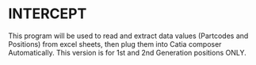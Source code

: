 # INTERCEPT 
This program will be used to read and extract data values (Partcodes and Positions) from excel sheets, then plug them into Catia composer Automatically. 
This version is for 1st and 2nd Generation positions ONLY. 
